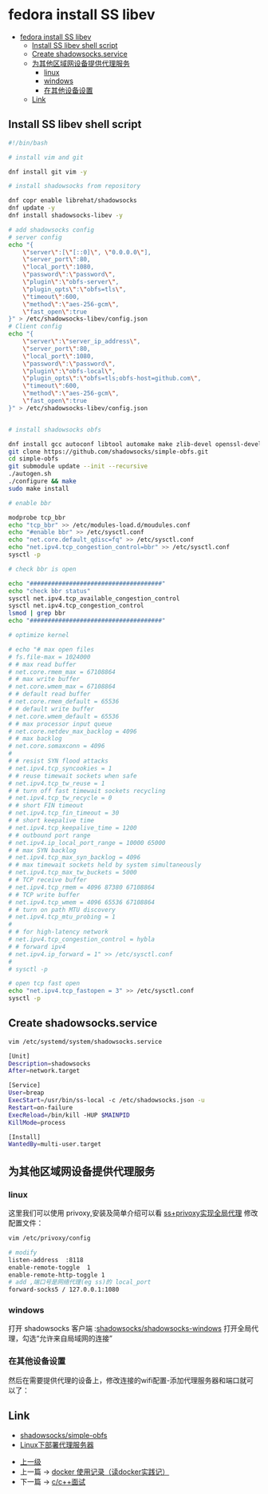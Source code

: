 # fedora install SS libev

<!-- @import "[TOC]" {cmd="toc" depthFrom=1 depthTo=6 orderedList=false} -->
<!-- code_chunk_output -->

* [fedora install SS libev](#fedora-install-ss-libev)
	* [Install SS libev shell script](#install-ss-libev-shell-script)
	* [Create shadowsocks.service](#create-shadowsocksservice)
	* [为其他区域网设备提供代理服务](#为其他区域网设备提供代理服务)
		* [linux](#linux)
		* [windows](#windows)
		* [在其他设备设置](#在其他设备设置)
	* [Link](#link)

<!-- /code_chunk_output -->

## Install SS libev shell script
```sh
#!/bin/bash

# install vim and git

dnf install git vim -y

# install shadowsocks from repository

dnf copr enable librehat/shadowsocks
dnf update -y
dnf install shadowsocks-libev -y

# add shadowsocks config
# server config
echo "{
    \"server\":[\"[::0]\", \"0.0.0.0\"],
    \"server_port\":80,
    \"local_port\":1080,
    \"password\":\"password\",
    \"plugin\":\"obfs-server\",
    \"plugin_opts\":\"obfs=tls\",
    \"timeout\":600,
    \"method\":\"aes-256-gcm\",
    \"fast_open\":true
}" > /etc/shadowsocks-libev/config.json
# Client config
echo "{
    \"server\":\"server_ip_address\",
    \"server_port\":80,
    \"local_port\":1080,
    \"password\":\"password\",
    \"plugin\":\"obfs-local\",
    \"plugin_opts\":\"obfs=tls;obfs-host=github.com\",
    \"timeout\":600,
    \"method\":\"aes-256-gcm\",
    \"fast_open\":true
}" > /etc/shadowsocks-libev/config.json


# install shadowsocks obfs

dnf install gcc autoconf libtool automake make zlib-devel openssl-devel asciidoc xmlto libev-devel -y
git clone https://github.com/shadowsocks/simple-obfs.git
cd simple-obfs
git submodule update --init --recursive
./autogen.sh
./configure && make
sudo make install

# enable bbr

modprobe tcp_bbr
echo "tcp_bbr" >> /etc/modules-load.d/moudules.conf
echo "#enable bbr" >> /etc/sysctl.conf
echo "net.core.default_qdisc=fq" >> /etc/sysctl.conf
echo "net.ipv4.tcp_congestion_control=bbr" >> /etc/sysctl.conf
sysctl -p

# check bbr is open

echo "#####################################"
echo "check bbr status"
sysctl net.ipv4.tcp_available_congestion_control
sysctl net.ipv4.tcp_congestion_control
lsmod | grep bbr
echo "#####################################"

# optimize kernel

# echo "# max open files
# fs.file-max = 1024000
# # max read buffer
# net.core.rmem_max = 67108864
# # max write buffer
# net.core.wmem_max = 67108864
# # default read buffer
# net.core.rmem_default = 65536
# # default write buffer
# net.core.wmem_default = 65536
# # max processor input queue
# net.core.netdev_max_backlog = 4096
# # max backlog
# net.core.somaxconn = 4096
#
# # resist SYN flood attacks
# net.ipv4.tcp_syncookies = 1
# # reuse timewait sockets when safe
# net.ipv4.tcp_tw_reuse = 1
# # turn off fast timewait sockets recycling
# net.ipv4.tcp_tw_recycle = 0
# # short FIN timeout
# net.ipv4.tcp_fin_timeout = 30
# # short keepalive time
# net.ipv4.tcp_keepalive_time = 1200
# # outbound port range
# net.ipv4.ip_local_port_range = 10000 65000
# # max SYN backlog
# net.ipv4.tcp_max_syn_backlog = 4096
# # max timewait sockets held by system simultaneously
# net.ipv4.tcp_max_tw_buckets = 5000
# # TCP receive buffer
# net.ipv4.tcp_rmem = 4096 87380 67108864
# # TCP write buffer
# net.ipv4.tcp_wmem = 4096 65536 67108864
# # turn on path MTU discovery
# net.ipv4.tcp_mtu_probing = 1
#
# # for high-latency network
# net.ipv4.tcp_congestion_control = hybla
# # forward ipv4
# net.ipv4.ip_forward = 1" >> /etc/sysctl.conf
#
# sysctl -p

# open tcp fast open
echo "net.ipv4.tcp_fastopen = 3" >> /etc/sysctl.conf
sysctl -p

```

## Create shadowsocks.service
```sh
vim /etc/systemd/system/shadowsocks.service

[Unit]
Description=shadowsocks
After=network.target

[Service]
User=breap
ExecStart=/usr/bin/ss-local -c /etc/shadowsocks.json -u
Restart=on-failure
ExecReload=/bin/kill -HUP $MAINPID
KillMode=process

[Install]
WantedBy=multi-user.target
```

## 为其他区域网设备提供代理服务

### linux
这里我们可以使用 privoxy,安装及简单介绍可以看 [ss+privoxy实现全局代理](./ss_privoxy.md)
修改配置文件：
```sh
vim /etc/privoxy/config
```
```sh
# modify
listen-address  :8118  
enable-remote-toggle  1
enable-remote-http-toggle 1
# add ,端口号是网络代理(eg ss)的 local_port
forward-socks5 / 127.0.0.1:1080  
```

### windows
打开 shadowsocks 客户端 :[shadowsocks/shadowsocks-windows](https://github.com/shadowsocks/shadowsocks-windows)
打开全局代理，勾选“允许来自局域网的连接”

### 在其他设备设置

然后在需要提供代理的设备上，修改连接的wifi配置-添加代理服务器和端口就可以了：

## Link
* [shadowsocks/simple-obfs](https://github.com/shadowsocks/simple-obfs)
* [Linux下部署代理服务器](https://blog.csdn.net/m0_38110132/article/details/79796171)

- [上一级](README.md)
- 上一篇 -> [docker 使用记录（读docker实践记）](docker.md)
- 下一篇 -> [c/c++面试](find_a_job.md)
